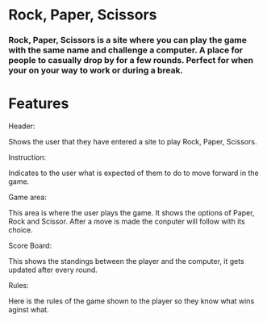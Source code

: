 <h1>Rock, Paper, Scissors</h1>

<h3> Rock, Paper, Scissors is a site where you can play the game with the same name and challenge a computer. A place for people to casually drop by for a few rounds. Perfect for when your on your way to work or during a break.

<br>
<h1>Features</h1>

<p>Header: </p>
<p>Shows the user that they have entered a site to play Rock, Paper, Scissors.</p>

<p>Instruction:</p>
<p>Indicates to the user what is expected of them to do to move forward in the game.</p>

<p>Game area:</p>
<p>This area is where the user plays the game. It shows the options of Paper, Rock and Scissor. After a move is made the conputer will follow with its choice.

<p>Score Board:</p>
<p>This shows the standings between the player and the computer, it gets updated after every round.</p>

<p>Rules:</p>
<p>Here is the rules of the game shown to the player so they know what wins aginst what.</p>


    
    

    
    
